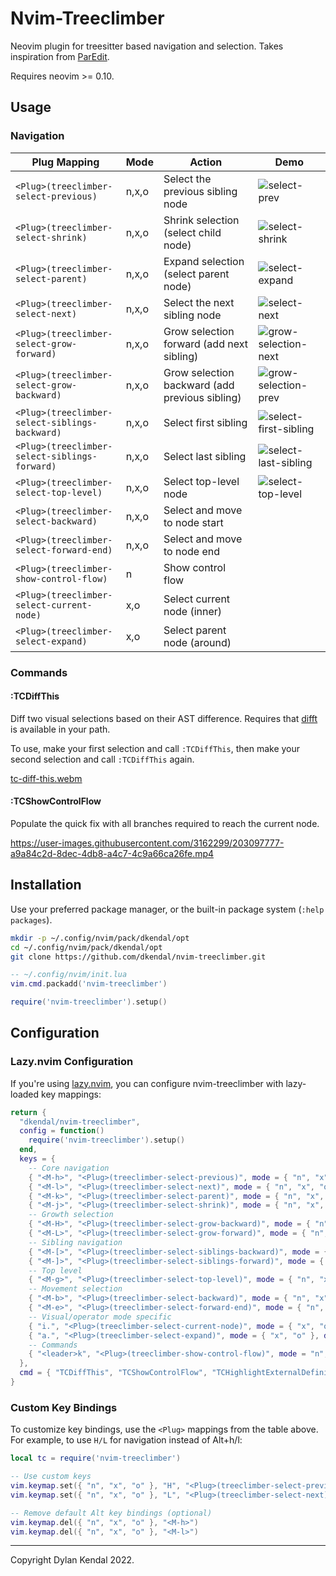 # Nvim-Treeclimber

Neovim plugin for treesitter based navigation and selection.
Takes inspiration from [ParEdit](https://calva.io/paredit/).

Requires neovim >= 0.10.

## Usage

### Navigation

| Plug Mapping | Mode | Action | Demo |
| ------------ | ---- | ------ | ---- |
| `<Plug>(treeclimber-select-previous)` | n,x,o | Select the previous sibling node | ![select-prev](https://user-images.githubusercontent.com/3162299/203088192-5c3a7f49-aa8f-4927-b9f2-1dc9c5245364.gif) |
| `<Plug>(treeclimber-select-shrink)` | n,x,o | Shrink selection (select child node) | ![select-shrink](https://user-images.githubusercontent.com/3162299/203088198-1c326834-bf6f-4782-9750-a04e319d449d.gif) |
| `<Plug>(treeclimber-select-parent)` | n,x,o | Expand selection (select parent node) | ![select-expand](https://user-images.githubusercontent.com/3162299/203088161-c29d3413-4e58-4da4-ae7e-f8ab6b379157.gif) |
| `<Plug>(treeclimber-select-next)` | n,x,o | Select the next sibling node | ![select-next](https://user-images.githubusercontent.com/3162299/203088185-3f0cb56a-a6b0-4f02-b402-c1bd8adbacae.gif) |
| `<Plug>(treeclimber-select-grow-forward)` | n,x,o | Grow selection forward (add next sibling) | ![grow-selection-next](https://user-images.githubusercontent.com/3162299/203088148-4d486a42-4359-436b-b446-f1947bf4ec46.gif) |
| `<Plug>(treeclimber-select-grow-backward)` | n,x,o | Grow selection backward (add previous sibling) | ![grow-selection-prev](https://user-images.githubusercontent.com/3162299/203088157-84a4510e-eb5c-4689-807a-6540c0593098.gif) |
| `<Plug>(treeclimber-select-siblings-backward)` | n,x,o | Select first sibling | ![select-first-sibling](https://user-images.githubusercontent.com/3162299/203088171-94a044e4-a07d-428b-a2be-c62dfc061672.gif) |
| `<Plug>(treeclimber-select-siblings-forward)` | n,x,o | Select last sibling | ![select-last-sibling](https://user-images.githubusercontent.com/3162299/203088178-5c8a2286-1b67-48c6-be6d-16729cb0851c.gif) |
| `<Plug>(treeclimber-select-top-level)` | n,x,o | Select top-level node | ![select-top-level](https://user-images.githubusercontent.com/3162299/203088210-2846ab50-18ff-48d2-aef1-308369cbc395.gif) |
| `<Plug>(treeclimber-select-backward)` | n,x,o | Select and move to node start | |
| `<Plug>(treeclimber-select-forward-end)` | n,x,o | Select and move to node end | |
| `<Plug>(treeclimber-show-control-flow)` | n | Show control flow | |
| `<Plug>(treeclimber-select-current-node)` | x,o | Select current node (inner) | |
| `<Plug>(treeclimber-select-expand)` | x,o | Select parent node (around) | |

### Commands

#### :TCDiffThis

Diff two visual selections based on their AST difference.
Requires that [difft](https://github.com/Wilfred/difftastic) is available in your path.

To use, make your first selection and call `:TCDiffThis`, then make your second selection and call `:TCDiffThis` again.

[tc-diff-this.webm](https://user-images.githubusercontent.com/3162299/203088217-a827f8fc-ea20-4da7-95fe-884e3d82daa5.webm)

#### :TCShowControlFlow

Populate the quick fix with all branches required to reach the current node.

https://user-images.githubusercontent.com/3162299/203097777-a9a84c2d-8dec-4db8-a4c7-4c9a66ca26fe.mp4

## Installation

Use your preferred package manager, or the built-in package system (`:help packages`).

```sh
mkdir -p ~/.config/nvim/pack/dkendal/opt
cd ~/.config/nvim/pack/dkendal/opt
git clone https://github.com/dkendal/nvim-treeclimber.git
```

```lua
-- ~/.config/nvim/init.lua
vim.cmd.packadd('nvim-treeclimber')

require('nvim-treeclimber').setup()
```

## Configuration

### Lazy.nvim Configuration

If you're using [lazy.nvim](https://github.com/folke/lazy.nvim), you can configure nvim-treeclimber with lazy-loaded key mappings:

```lua
return {
  "dkendal/nvim-treeclimber",
  config = function()
    require('nvim-treeclimber').setup()
  end,
  keys = {
    -- Core navigation
    { "<M-h>", "<Plug>(treeclimber-select-previous)", mode = { "n", "x", "o" }, desc = "Select previous node" },
    { "<M-l>", "<Plug>(treeclimber-select-next)", mode = { "n", "x", "o" }, desc = "Select next node" },
    { "<M-k>", "<Plug>(treeclimber-select-parent)", mode = { "n", "x", "o" }, desc = "Select parent node" },
    { "<M-j>", "<Plug>(treeclimber-select-shrink)", mode = { "n", "x", "o" }, desc = "Select child node" },
    -- Growth selection
    { "<M-H>", "<Plug>(treeclimber-select-grow-backward)", mode = { "n", "x", "o" }, desc = "Grow selection backward" },
    { "<M-L>", "<Plug>(treeclimber-select-grow-forward)", mode = { "n", "x", "o" }, desc = "Grow selection forward" },
    -- Sibling navigation
    { "<M-[>", "<Plug>(treeclimber-select-siblings-backward)", mode = { "n", "x", "o" }, desc = "Select first sibling" },
    { "<M-]>", "<Plug>(treeclimber-select-siblings-forward)", mode = { "n", "x", "o" }, desc = "Select last sibling" },
    -- Top level
    { "<M-g>", "<Plug>(treeclimber-select-top-level)", mode = { "n", "x", "o" }, desc = "Select top-level node" },
    -- Movement selection
    { "<M-b>", "<Plug>(treeclimber-select-backward)", mode = { "n", "x", "o" }, desc = "Select and move to node start" },
    { "<M-e>", "<Plug>(treeclimber-select-forward-end)", mode = { "n", "x", "o" }, desc = "Select and move to node end" },
    -- Visual/operator mode specific
    { "i.", "<Plug>(treeclimber-select-current-node)", mode = { "x", "o" }, desc = "Select current node (inner)" },
    { "a.", "<Plug>(treeclimber-select-expand)", mode = { "x", "o" }, desc = "Select parent node (around)" },
    -- Commands
    { "<leader>k", "<Plug>(treeclimber-show-control-flow)", mode = "n", desc = "Show control flow" },
  },
  cmd = { "TCDiffThis", "TCShowControlFlow", "TCHighlightExternalDefinitions" },
}
```

### Custom Key Bindings

To customize key bindings, use the `<Plug>` mappings from the table above. For example, to use `H/L` for navigation instead of Alt+h/l:

```lua
local tc = require('nvim-treeclimber')

-- Use custom keys
vim.keymap.set({ "n", "x", "o" }, "H", "<Plug>(treeclimber-select-previous)")
vim.keymap.set({ "n", "x", "o" }, "L", "<Plug>(treeclimber-select-next)")

-- Remove default Alt key bindings (optional)
vim.keymap.del({ "n", "x", "o" }, "<M-h>")
vim.keymap.del({ "n", "x", "o" }, "<M-l>")
```

---

Copyright Dylan Kendal 2022.
